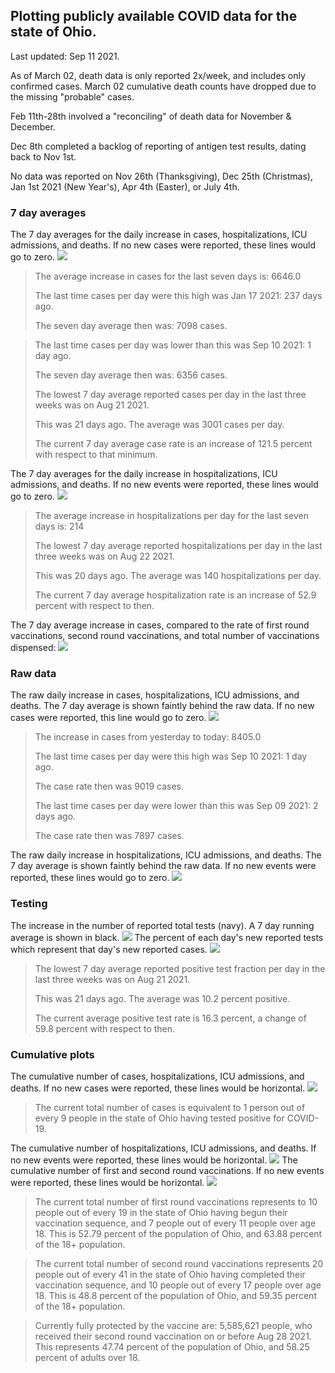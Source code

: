 ## Plotting publicly available COVID data for the state of Ohio. 

Last updated: Sep 11 2021. 

As of March 02, death data is only reported 2x/week, and includes only confirmed cases. March 02 cumulative death counts have dropped due to the missing "probable" cases.

Feb 11th-28th involved a "reconciling" of death data for November & December.

Dec 8th completed a backlog of reporting of antigen test results, dating back to Nov 1st.

No data was reported on Nov 26th (Thanksgiving), Dec 25th (Christmas), Jan 1st 2021 (New Year's), Apr 4th (Easter), or July 4th.
### 7 day averages
The 7 day averages for the daily increase in cases, hospitalizations, ICU admissions, and deaths. If no new cases were reported, these lines would go to zero.
![](7dayaverage_cases.png)

>The average increase in cases for the last seven days is: 6646.0
>
>The last time cases per day were this high was Jan 17 2021: 237 days ago.
>
>The seven day average then was: 7098 cases.

>
>The last time cases per day was lower than this was Sep 10 2021: 1 day ago.
>
>The seven day average then was: 6356 cases.
>
>The lowest 7 day average reported cases per day in the last three weeks was on Aug 21 2021.
>
>This was 21 days ago. The average was 3001 cases per day.
>
>The current 7 day average case rate is an increase of 121.5 percent with respect to that minimum.

The 7 day averages for the daily increase in hospitalizations, ICU admissions, and deaths. If no new events were reported, these lines would go to zero.
![](7dayaverage_hospital.png)

>The average increase in hospitalizations per day for the last seven days is: 214
>
>The lowest 7 day average reported hospitalizations per day in the last three weeks was on Aug 22 2021.
>
>This was 20 days ago. The average was 140 hospitalizations per day.
>
>The current 7 day average hospitalization rate is an increase of 52.9 percent with respect to then.

The 7 day average increase in cases, compared to the rate of first round vaccinations, second round vaccinations, and total number of vaccinations dispensed:
![](DailyVaccinationsCases.png)

### Raw data
The raw daily increase in cases, hospitalizations, ICU admissions, and deaths. The 7 day average is shown faintly behind the raw data. If no new cases were reported, this line would go to zero.
![](DailyCases.png)

>The increase in cases from yesterday to today: 8405.0 
>
>The last time cases per day were this high was Sep 10 2021: 1 day ago. 
>
>The case rate then was 9019 cases.
>
>The last time cases per day were lower than this was Sep 09 2021: 2 days ago. 
>
>The case rate then was 7897 cases.

The raw daily increase in hospitalizations, ICU admissions, and deaths. The 7 day average is shown faintly behind the raw data. If no new events were reported, these lines would go to zero.
![](DailyHospitalizations.png)

### Testing

The increase in the number of reported total tests (navy). A 7 day running average is shown in black.
![](DailyTests.png)
The percent of each day's new reported tests which represent that day's new reported cases.
![](percentpositive_tests.png)

>The lowest 7 day average reported positive test fraction per day in the last three weeks was on Aug 21 2021.
>
>This was 21 days ago. The average was 10.2 percent positive. 
>
>The current average positive test rate is 16.3 percent, a change of 59.8 percent with respect to then. 

### Cumulative plots
The cumulative number of cases, hospitalizations, ICU admissions, and deaths. If no new cases were reported, these lines would be horizontal.
![](Cases.png)

>The current total number of cases is equivalent to 1 person out of every 9 people in the state of Ohio having tested positive for COVID-19.

The cumulative number of hospitalizations, ICU admissions, and deaths. If no new events were reported, these lines would be horizontal.
![](Hospitalizations.png)
The cumulative number of first and second round vaccinations. If no new events were reported, these lines would be horizontal.
![](Vaccinations.png)

>The current total number of first round vaccinations represents to 10 people out of every 19 in the state of Ohio having begun their vaccination sequence, and 7 people out of every 11 people over age 18.
 >This is 52.79 percent of the population of Ohio, and 63.88 percent of the 18+ population.

>The current total number of second round vaccinations represents 20 people out of every 41 in the state of Ohio having completed their vaccination sequence, and 10 people out of every 17 people over age 18. 
>This is 48.8 percent of the population of Ohio, and 59.35 percent of the 18+ population.

>Currently fully protected by the vaccine are: 5,585,621 people, who received their second round vaccination on or before Aug 28 2021.
>This represents 47.74 percent of the population of Ohio, and 58.25 percent of adults over 18.

